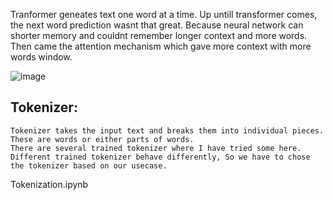 Tranformer geneates text one word at a time. 
Up untill transformer comes, the next word prediction wasnt that great. 
Because neural network can shorter memory and couldnt remember longer context and more words. 
Then came the attention mechanism which gave more context with more words window.

![image](https://github.com/user-attachments/assets/50a67cc1-bb53-4d8e-8242-ecdf910e9545)


## Tokenizer:

    Tokenizer takes the input text and breaks them into individual pieces. These are words or either parts of words. 
    There are several trained tokenizer where I have tried some here. Different trained tokenizer behave differently, So we have to chose the tokenizer based on our usecase.
  Tokenization.ipynb    

